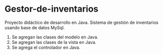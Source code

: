 # Gestor-de-inventarios
Proyecto didáctico de desarrollo en Java. Sistema de gestión de inventarios usando base de datos MySql.

1. Se agregan las clases del modelo en Java.
2. Se agregan las clases de la vista en Java.
3. Se agrega el controlador en Java.
